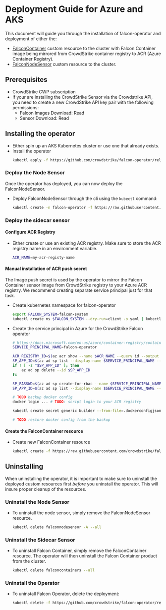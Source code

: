 # Deployment Guide for Azure and AKS
This document will guide you through the installation of falcon-operator and deployment of either the:
- [FalconContainer](../../resources/container/README.md) custom resource to the cluster with Falcon Container image being mirrored from CrowdStrike container registry to ACR (Azure Container Registry).
- [FalconNodeSensor](../../resources/node/README.md) custom resource to the cluster.

## Prerequisites

- CrowdStrike CWP subscription
- If your are installing the CrowdStrike Sensor via the Crowdstrike API, you need to create a new CrowdStrike API key pair with the following permissions:
  - Falcon Images Download: Read
  - Sensor Download: Read

## Installing the operator

- Either spin up an AKS Kubernetes cluster or use one that already exists.
- Install the operator
  ```sh
  kubectl apply -f https://github.com/crowdstrike/falcon-operator/releases/latest/download/falcon-operator.yaml
  ```

### Deploy the Node Sensor

Once the operator has deployed, you can now deploy the FalconNodeSensor.

- Deploy FalconNodeSensor through the cli using the `kubectl` command:
  ```sh
  kubectl create -n falcon-operator -f https://raw.githubusercontent.com/crowdstrike/falcon-operator/main/config/samples/falcon_v1alpha1_falconnodesensor.yaml --edit=true
  ```

### Deploy the sidecar sensor
#### Configure ACR Registry

- Either create or use an existing ACR registry. Make sure to store the ACR registry name in an environment variable.
  ```sh
  ACR_NAME=my-acr-registy-name
  ```

#### Manual installation of ACR push secret

The Image push secret is used by the operator to mirror the Falcon Container sensor image from CrowdStrike registry to your Azure ACR registry. We recommend creating separate service principal just for that task.

- Create kubernetes namespace for falcon-operator

  ```sh
  export FALCON_SYSTEM=falcon-system
  kubectl create ns $FALCON_SYSTEM --dry-run=client -o yaml | kubectl apply -f -
  ```

- Create the service principal in Azure for the CrowdStrike Falcon operator
  ```sh
  # https://docs.microsoft.com/en-us/azure/container-registry/container-registry-auth-service-principal
  SERVICE_PRINCIPAL_NAME=falcon-operator

  ACR_REGISTRY_ID=$(az acr show --name $ACR_NAME --query id --output tsv)
  SP_APP_ID=$(az ad sp list --display-name $SERVICE_PRINCIPAL_NAME --query [].appId --output tsv)
  if ! [ -z "$SP_APP_ID" ]; then
      az ad sp delete --id $SP_APP_ID
  fi

  SP_PASSWD=$(az ad sp create-for-rbac --name $SERVICE_PRINCIPAL_NAME --scopes $ACR_REGISTRY_ID --role acrpush --query password --output tsv)
  SP_APP_ID=$(az ad sp list --display-name $SERVICE_PRINCIPAL_NAME --query [].appId --output tsv)

  # TODO backup docker config
  docker login ... # TODO: script login to your ACR registry
  
  kubectl create secret generic builder --from-file=.dockerconfigjson=$HOME/.docker/config.json --type=kubernetes.io/dockerconfigjson -n $FALCON_SYSTEM

  # TODO restore docker config from the backup
  ```

#### Create the FalconContainer resource

- Create new FalconContainer resource
  ```sh
  kubectl create -f https://raw.githubusercontent.com/crowdstrike/falcon-operator/main/docs/deployment/azure/falconcontainer.yaml --edit=true
  ```

## Uninstalling

When uninstalling the operator, it is important to make sure to uninstall the deployed custom resources first *before* you uninstall the operator.
This will insure proper cleanup of the resources.

### Uninstall the Node Sensor

- To uninstall the node sensor, simply remove the FalconNodeSensor resource.
  ```sh
  kubectl delete falconnodesensor -A --all
  ```

### Uninstall the Sidecar Sensor

- To uninstall Falcon Container, simply remove the FalconContainer resource. The operator will then uninstall the Falcon Container product from the cluster.
  ```sh
  kubectl delete falconcontainers --all
  ```

### Uninstall the Operator

- To uninstall Falcon Operator, delete the deployment:
  ```sh
  kubectl delete -f https://github.com/crowdstrike/falcon-operator/releases/latest/download/falcon-operator.yaml
  ```
